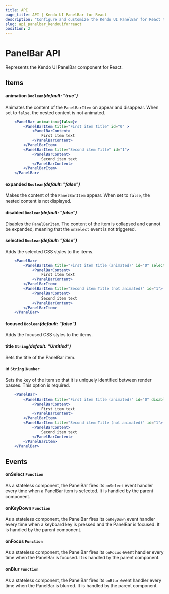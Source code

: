 ```yaml
---
title: API
page_title: API | Kendo UI PanelBar for React
description: "Configure and customize the Kendo UI PanelBar for React through its API reference."
slug: api_panelbar_kendouiforreact
position: 2
---
```


# PanelBar API

Represents the Kendo UI PanelBar component for React.

## Items

#### animation `Boolean`*(default: "true")*

Animates the content of the `PanelBarItem` on appear and disappear. When set to `false`, the nested content is not animated.

```jsx
    <PanelBar animation={false}>
        <PanelBarItem title="First item title" id="0" >
            <PanelBarContent>
                First item text
            </PanelBarContent>
        </PanelBarItem>
        <PanelBarItem title="Second item Title" id="1">
            <PanelBarContent>
                Second item text
            </PanelBarContent>
        </PanelBarItem>
    </PanelBar>
```

#### expanded `Boolean`*(default: "false")*

Makes the content of the `PanelBarItem` appear. When set to `false`, the nested content is not displayed.

#### disabled `Boolean`*(default: "false")*

Disables the `PanelBarItem`. The content of the item is collapsed and cannot be expanded, meaning that the `onSelect` event is not triggered.

#### selected `Boolean`*(default: "false")*

Adds the selected CSS styles to the items.

```jsx
    <PanelBar>
        <PanelBarItem title="First item title (animated)" id="0" selected={true} >
            <PanelBarContent>
                First item text
            </PanelBarContent>
        </PanelBarItem>
        <PanelBarItem title="Second item Title (not animated)" id="1">
            <PanelBarContent>
                Second item text
            </PanelBarContent>
        </PanelBarItem>
    </PanelBar>
```

#### focused `Boolean`*(default: "false")*

Adds the focused CSS styles to the items.

#### title `String`*(default: "Untitled")*

Sets the title of the PanelBar item.

#### id `String|Number`

Sets the key of the item so that it is uniquely identified between render passes. This option is required.

```jsx
    <PanelBar>
        <PanelBarItem title="First item title (animated)" id="0" disabled={true} >
            <PanelBarContent>
                First item text
            </PanelBarContent>
        </PanelBarItem>
        <PanelBarItem title="Second item Title (not animated)" id="1">
            <PanelBarContent>
                Second item text
            </PanelBarContent>
        </PanelBarItem>
    </PanelBar>
```

## Events

#### onSelect `Function`

As a stateless component, the PanelBar fires its `onSelect` event handler every time when a PanelBar item is selected. It is handled by the parent component.

#### onKeyDown `Function`

As a stateless component, the PanelBar fires its `onKeyDown` event handler every time when a keyboard key is pressed and the PanelBar is focused. It is handled by the parent component.

#### onFocus `Function`

As a stateless component, the PanelBar fires its `onFocus` event handler every time when the PanelBar is focused. It is handled by the parent component.

#### onBlur `Function`

As a stateless component, the PanelBar fires its `onBlur` event handler every time when the PanelBar is blurred. It is handled by the parent component.
